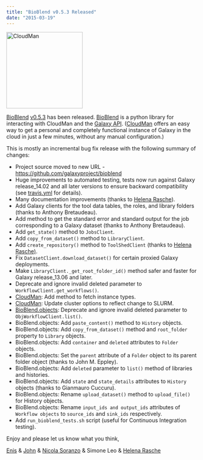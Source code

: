 ```yaml
---
title: "BioBlend v0.5.3 Released"
date: "2015-03-19"
---
```

<div class='right'><a href='/cloudman/'><img src="/images/logos/CloudManWideBlackLogo.png" alt="CloudMan" width="200" /></a></div>

[BioBlend](https://github.com/afgane/bioblend) [v0.5.3](https://github.com/galaxyproject/bioblend/blob/master/CHANGELOG.md) has been released.  [BioBlend](https://github.com/galaxyproject/bioblend/blob) is a python library for interacting with CloudMan and the [Galaxy API](/develop/api/).  ([CloudMan](/cloudman/) offers an easy way to get a personal and completely functional instance of Galaxy in the cloud in just a few minutes, without any manual configuration.)

This is mostly an incremental bug fix release with the following summary of changes:

* Project source moved to new URL - https://github.com/galaxyproject/bioblend 
* Huge improvements to automated testing, tests now run against Galaxy release_14.02 and all later versions to ensure backward compatibility (see [travis.yml](https://github.com/galaxyproject/bioblend/blob/master/.travis.yml) for details).
* Many documentation improvements (thanks to [Helena Rasche](/people/helena-rasche/)).
* Add Galaxy clients for the tool data tables, the roles, and library folders (thanks to Anthony Bretaudeau).
* Add method to get the standard error and standard output for the job corresponding to a Galaxy dataset (thanks to Anthony Bretaudeau).
* Add `get_state()` method to `JobsClient`.
* Add `copy_from_dataset()` method to `LibraryClient`.
* Add `create_repository()` method to `ToolShedClient` (thanks to [Helena Rasche)](/people/helena-rasche/).
* Fix `DatasetClient.download_dataset()` for certain proxied Galaxy deployments.
* Make `LibraryClient._get_root_folder_id()` method safer and faster for Galaxy release_13.06 and later.
* Deprecate and ignore invalid deleted parameter to `WorkflowClient.get_workflows()`.
* [CloudMan](/cloudman/): Add method to fetch instance types.
* [CloudMan](/cloudman/): Update cluster options to reflect change to SLURM.
* [BioBlend.objects](http://bioinformatics.oxfordjournals.org/content/30/19/2816.abstract): Deprecate and ignore invalid deleted parameter to `ObjWorkflowClient.list()`.
* BioBlend.objects: Add `paste_content()` method to `History` objects.
* BioBlend.objects: Add `copy_from_dataset()` method and `root_folder` property to `Library` objects.
* BioBlend.objects: Add `container` and `deleted` attributes to `Folder` objects.
* BioBlend.objects: Set the `parent` attribute of a `Folder` object to its parent folder object (thanks to John M. Eppley).
* BioBlend.objects: Add `deleted` parameter to `list()` method of libraries and histories.
* BioBlend.objects: Add `state` and `state_details` attributes to `History` objects (thanks to Gianmauro Cuccuru).
* BioBlend.objects: Rename `upload_dataset()` method to `upload_file()` for History objects.
* BioBlend.objects: Rename `input_ids and output_ids` attributes of `Workflow objects` to `source_ids` and `sink_ids` respectively.
* Add `run_bioblend_tests.sh` script (useful for Continuous Integration testing).

Enjoy and please let us know what you think,

[Enis](/people/enis-afgan/) & [John](/people/john-chilton/) & [Nicola Soranzo](/people/nicola-soranzo/) & Simone Leo & [Helena Rasche](/people/helena-rasche/)
